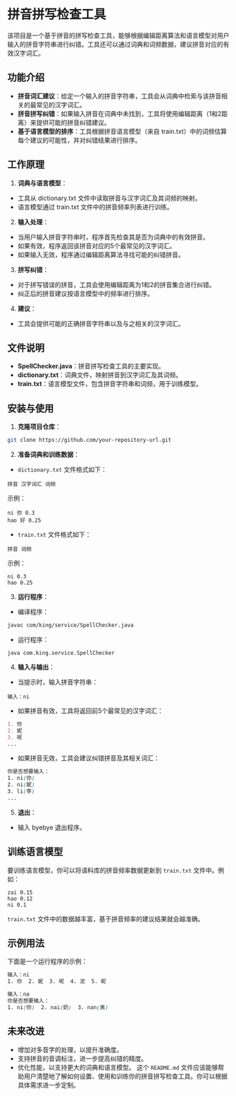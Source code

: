 # 拼音拼写检查工具

该项目是一个基于拼音的拼写检查工具，能够根据编辑距离算法和语言模型对用户输入的拼音字符串进行纠错。工具还可以通过词典和词频数据，建议拼音对应的有效汉字词汇。

## 功能介绍

- **拼音词汇建议**：给定一个输入的拼音字符串，工具会从词典中检索与该拼音相关的最常见的汉字词汇。
- **拼音拼写纠错**：如果输入拼音在词典中未找到，工具将使用编辑距离（1和2距离）来提供可能的拼音纠错建议。
- **基于语言模型的排序**：工具根据拼音语言模型（来自 train.txt）中的词频估算每个建议的可能性，并对纠错结果进行排序。

## 工作原理

1. **词典与语言模型**：

- 工具从 dictionary.txt 文件中读取拼音与汉字词汇及其词频的映射。
- 语言模型通过 train.txt 文件中的拼音频率列表进行训练。

2. **输入处理**：

- 当用户输入拼音字符串时，程序首先检查其是否为词典中的有效拼音。
- 如果有效，程序返回该拼音对应的5个最常见的汉字词汇。
- 如果输入无效，程序通过编辑距离算法寻找可能的纠错拼音。

3. **拼写纠错**：

- 对于拼写错误的拼音，工具会使用编辑距离为1和2的拼音集合进行纠错。
- 纠正后的拼音建议按语言模型中的频率进行排序。

4. **建议**：

- 工具会提供可能的正确拼音字符串以及与之相关的汉字词汇。

## 文件说明

- **SpellChecker.java**：拼音拼写检查工具的主要实现。
- **dictionary.txt**：词典文件，映射拼音到汉字词汇及其词频。
- **train.txt**：语言模型文件，包含拼音字符串和词频，用于训练模型。

## 安装与使用

1. **克隆项目仓库**：

```bash
git clone https://github.com/your-repository-url.git
```

2. **准备词典和训练数据**：

- `dictionary.txt` 文件格式如下：

```
拼音 汉字词汇 词频
```

示例：

```
ni 你 0.3
hao 好 0.25
```

- `train.txt` 文件格式如下：

```
拼音 词频
```

示例：

```
ni 0.3
hao 0.25
```

3. **运行程序**：

- 编译程序：

```bash
javac com/king/service/SpellChecker.java
```

- 运行程序：

```
java com.king.service.SpellChecker
```

4. **输入与输出**：

- 当提示时，输入拼音字符串：

```
输入：ni
```

- 如果拼音有效，工具将返回前5个最常见的汉字词汇：

```markdown
1. 你
2. 妮
3. 呢
...
```

- 如果拼音无效，工具会建议纠错拼音及其相关词汇：

```scss
你是否想要输入：
1. ni(你)
2. ni(妮)
3. li(李)
...
```

5. **退出**：

- 输入 byebye 退出程序。

## 训练语言模型

要训练语言模型，你可以将语料库的拼音频率数据更新到 `train.txt` 文件中。例如：

```
zai 0.15
hao 0.12
ni 0.1
```

`train.txt` 文件中的数据越丰富，基于拼音频率的建议结果就会越准确。

## 示例用法

下面是一个运行程序的示例：

```scss
输入：ni
1. 你  2. 妮  3. 呢  4. 泥  5. 昵

输入：na
你是否想要输入：
1. ni(你)  2. nai(奶)  3. nan(男)
```

## 未来改进

- 增加对多音字的处理，以提升准确度。
- 支持拼音的音调标注，进一步提高纠错的精度。
- 优化性能，以支持更大的词典和语言模型。
  这个 `README.md` 文件应该能够帮助用户清楚地了解如何设置、使用和训练你的拼音拼写检查工具。你可以根据具体需求进一步定制。
